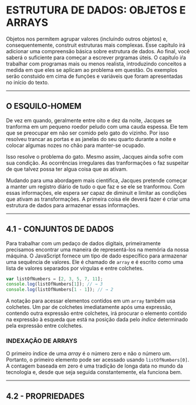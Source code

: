 # ESTRUTURA DE DADOS: OBJETOS E ARRAYS

Objetos nos permitem agrupar valores (incluíndo outros objetos) e, consequentemente, construit estruturas mais complexas. Esse capítulo irá adicionar uma compreensão básica sobre estrutura de dados. Ao final, você saberá o suficiente para começar a escrever prgramas úteis. O capítulo iŕa trabalhar com programas mais ou menos realista, introduzindo conceitos a medida em que eles se aplicam ao problema em questão. Os exemplos serão constuido em cima de funções e variáveis que foram apresentadas no início do texto.

---

## O ESQUILO-HOMEM

De vez em quando, geralmente entre oito e dez da noite, Jacques se tranforma em um pequeno roedor peludo com uma cauda espessa. Ele tem que se preocupar em não ser comido pelo gato do vizinho. Por isso resolveu trancar as portas e as janelas do seu quarto durante a noite e colocar algumas nozes no chão para manter-se ocupado.

Isso resolve o problema do gato. Mesmo assim, Jacques ainda sofre com sua condição. As ocorrências irregulares das tranformações o faz suspeitar de que talvez possa ter algua coisa que as ativam.

Mudando para uma abordagem mais cientifica, Jacques pretende começar a manter um registro diário de tudo o que faz e se ele se tranformou. Com essas informações, ele espera ser capaz de diminuit e limitar as condições que ativam as transformações. A primeira coisa ele deverá fazer é criar uma estrutura de dados para armazenar essas informações.

---

## 4.1 - CONJUNTOS DE DADOS

Para trabalhar com um pedaço de dados digitais, primeiramente precisamos encontrar uma maneira de representá-los na memória da nossa máquina. O JavaScript fornece um tipo de dado específico para armazenar uma sequência de valores. Ele é chamado de `array` e é escrito como uma lista de valores separados por vírgulas e entre colchetes.

```js
var listOfNumbers = [2, 3, 5, 7, 11];
console.log(listOfNumbers[1]); // → 3
console.log(listOfNumbers[1 - 1]); // → 2
```

A notação para acessar elementos contidos em um `array` também usa colchetes. Um par de colchetes imediatamente após uma expressão, contendo outra expressão entre colchetes, irá procurar o elemento contido na expressão à esqueda que está na posição dada pelo _índice_ determinado pela expressão entre colchetes.

### INDEXAÇÃO DE ARRAYS

O primeiro índice de uma _array_ é o número zero e não o número um. Portanto, o primeiro elemento pode ser acessado usando `listOfNumbers[0]`. A contagem baseada em zero é uma tradição de longa data no mundo da tecnologia e, desde que seja seguida constantemente, ela funciona bem.

---

## 4.2 - PROPRIEDADES
